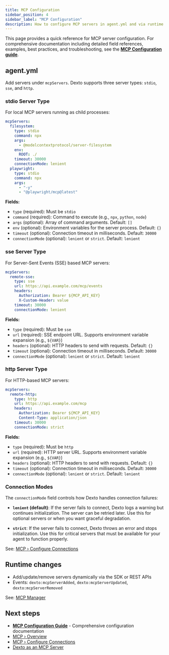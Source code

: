 ```yaml
---
title: MCP Configuration
sidebar_position: 4
sidebar_label: "MCP Configuration"
description: How to configure MCP servers in agent.yml and via runtime updates, with links to the full MCP docs for deeper guidance.
---
```


This page provides a quick reference for MCP server configuration. For comprehensive documentation including detailed field references, examples, best practices, and troubleshooting, see the **[MCP Configuration guide](../guides/configuring-dexto/mcpConfiguration.md)**.

## agent.yml

Add servers under `mcpServers`. Dexto supports three server types: `stdio`, `sse`, and `http`.

### stdio Server Type

For local MCP servers running as child processes:

```yaml
mcpServers:
  filesystem:
    type: stdio
    command: npx
    args:
      - @modelcontextprotocol/server-filesystem
    env:
      ROOT: ./
    timeout: 30000
    connectionMode: lenient
  playwright:
    type: stdio
    command: npx
    args:
      - "-y"
      - "@playwright/mcp@latest"
```

**Fields:**
- `type` (required): Must be `stdio`
- `command` (required): Command to execute (e.g., `npx`, `python`, `node`)
- `args` (optional): Array of command arguments. Default: `[]`
- `env` (optional): Environment variables for the server process. Default: `{}`
- `timeout` (optional): Connection timeout in milliseconds. Default: `30000`
- `connectionMode` (optional): `lenient` or `strict`. Default: `lenient`

### sse Server Type

For Server-Sent Events (SSE) based MCP servers:

```yaml
mcpServers:
  remote-sse:
    type: sse
    url: https://api.example.com/mcp/events
    headers:
      Authorization: Bearer ${MCP_API_KEY}
      X-Custom-Header: value
    timeout: 30000
    connectionMode: lenient
```

**Fields:**
- `type` (required): Must be `sse`
- `url` (required): SSE endpoint URL. Supports environment variable expansion (e.g., `${VAR}`)
- `headers` (optional): HTTP headers to send with requests. Default: `{}`
- `timeout` (optional): Connection timeout in milliseconds. Default: `30000`
- `connectionMode` (optional): `lenient` or `strict`. Default: `lenient`

### http Server Type

For HTTP-based MCP servers:

```yaml
mcpServers:
  remote-http:
    type: http
    url: https://api.example.com/mcp
    headers:
      Authorization: Bearer ${MCP_API_KEY}
      Content-Type: application/json
    timeout: 30000
    connectionMode: strict
```

**Fields:**
- `type` (required): Must be `http`
- `url` (required): HTTP server URL. Supports environment variable expansion (e.g., `${VAR}`)
- `headers` (optional): HTTP headers to send with requests. Default: `{}`
- `timeout` (optional): Connection timeout in milliseconds. Default: `30000`
- `connectionMode` (optional): `lenient` or `strict`. Default: `lenient`

### Connection Modes

The `connectionMode` field controls how Dexto handles connection failures:

- **`lenient` (default)**: If the server fails to connect, Dexto logs a warning but continues initialization. The server can be retried later. Use this for optional servers or when you want graceful degradation.

- **`strict`**: If the server fails to connect, Dexto throws an error and stops initialization. Use this for critical servers that must be available for your agent to function properly.

See: [MCP › Configure Connections](./connecting-servers.md)

## Runtime changes

- Add/update/remove servers dynamically via the SDK or REST APIs
- Events: `dexto:mcpServerAdded`, `dexto:mcpServerUpdated`, `dexto:mcpServerRemoved`

See: [MCP Manager](./mcp-manager.md)

## Next steps

- **[MCP Configuration Guide](../guides/configuring-dexto/mcpConfiguration.md)** - Comprehensive configuration documentation
- [MCP › Overview](./overview.md)
- [MCP › Configure Connections](./connecting-servers.md)
- [Dexto as an MCP Server](./dexto-as-mcp-server.md)

